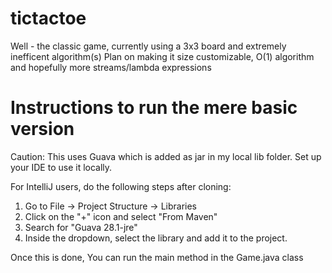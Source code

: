 # tictactoe

Well - the classic game, currently using a 3x3 board and extremely inefficent algorithm(s)
Plan on making it size customizable, O(1) algorithm and hopefully more streams/lambda expressions

# Instructions to run the mere basic version

Caution: This uses Guava which is added as jar in my local lib folder. Set up your IDE to use it locally.

For IntelliJ users, do the following steps after cloning:
1. Go to File -> Project Structure -> Libraries
2. Click on the "+" icon and select "From Maven"
3. Search for "Guava 28.1-jre"
4. Inside the dropdown, select the library and add it to the project.

Once this is done, You can run the main method in the Game.java class
